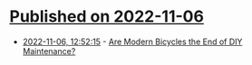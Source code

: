# [Published on 2022-11-06](index.md)

* [2022-11-06, 12:52:15](https://news.ycombinator.com/item?id=33492037) - [Are Modern Bicycles the End of DIY Maintenance?](https://www.outsideonline.com/outdoor-gear/bikes-and-biking/modern-bicycles-the-end-of-diy-mechanic/)
